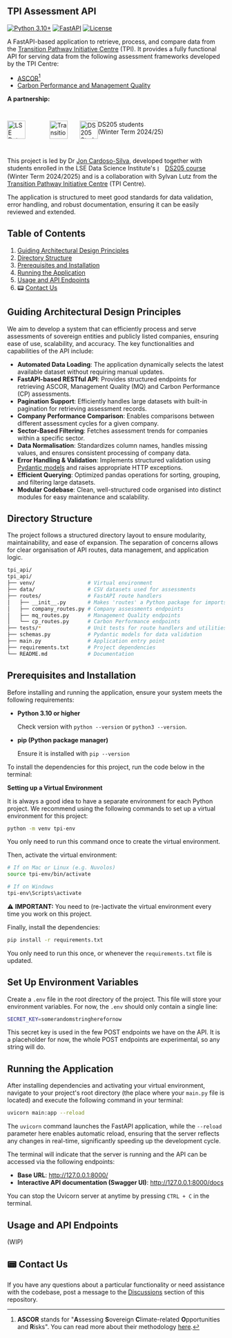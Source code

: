 ## TPI Assessment API 

[![Python 3.10+](https://img.shields.io/badge/python-3.10+-blue.svg)](https://www.python.org/downloads/)
[![FastAPI](https://img.shields.io/badge/FastAPI-0.115.7-green.svg)](https://fastapi.tiangolo.com/)
[![License](https://img.shields.io/badge/license-MIT-blue.svg)](LICENSE)

A FastAPI-based application to retrieve, process, and compare data from the [Transition Pathway Initiative Centre](https://www.transitionpathwayinitiative.org/) (TPI). It provides a fully functional API for serving data from the following assessment frameworks developed by the TPI Centre: 

* [ASCOR](https://www.transitionpathwayinitiative.org/ascor)[^1]
* [Carbon Performance and Management Quality](https://www.transitionpathwayinitiative.org/corporates)

**A partnership:**

<div style="display: flex; justify-content: top; vertical-align: middle; align-items: center; gap: 2em; margin: 2em 0;">
<a href="https://lse.ac.uk/dsi"><img src="./icons/LSE_DSI.png" alt="LSE Data Science Institute" role="presentation" style="object-fit: contain;height:3em;margin-right:2em"/></a>

<a href="https://www.transitionpathwayinitiative.org/"><img src="./icons/TPI.png" alt="Transition Pathway Initiative" role="presentation" style="object-fit: contain;height:3em;"/></a>

<a href="https://lse-dsi.github.io/DS205" style="align-items:middle"><img src="./icons/DS205_2024_25_icon_200px.png" alt="DS205 Students" role="presentation" style="object-fit: contain;height:3em;"><span style="display:block;float:right">DS205 students <br>(Winter Term 2024/25)</span></a>
</div>

[^1]: **ASCOR** stands for "**A**ssessing **S**overeign **C**limate-related **O**pportunities and **R**isks". You can read more about their methodology [here](https://www.transitionpathwayinitiative.org/publications/2024-ascor-framework-methodology-note-version-1-1).

This project is led by Dr [Jon Cardoso-Silva](https://jonjoncardoso.github.io), developed together with students enrolled in the LSE Data Science Institute's <img src="./icons/DS205_2024_25_icon_200px.png" alt="Image Created with AI Designer" role="presentation" style="object-fit: cover;width:1em;height:1em;vertical-align: middle;padding-bottom: 0.2em;"/> [DS205 course](https://lse-dsi.github.io/DS205) (Winter Term 2024/2025) and is a collaboration with Sylvan Lutz from the [Transition Pathway Initiative Centre](https://www.transitionpathwayinitiative.org/) (TPI Centre). 

The application is structured to meet good standards for data validation, error handling, and robust documentation, ensuring it can be easily reviewed and extended.

## Table of Contents
1. [Guiding Architectural Design Principles](#features)
2. [Directory Structure](#directory-structure)
3. [Prerequisites and Installation](#prerequisites-and-installation)
4. [Running the Application](#running-the-application)
5. [Usage and API Endpoints](#usage-and-api-endpoints)
6. 📟 [Contact Us](#-contact-us)

## Guiding Architectural Design Principles

We aim to develop a system that can efficiently process and serve assessments of sovereign entities and publicly listed companies, ensuring ease of use, scalability, and accuracy. The key functionalities and capabilities of the API include:

- **Automated Data Loading**: The application dynamically selects the latest available dataset without requiring manual updates.
- **FastAPI-based RESTful API**: Provides structured endpoints for retrieving ASCOR, Management Quality (MQ) and Carbon Performance (CP) assessments.
- **Pagination Support**: Efficiently handles large datasets with built-in pagination for retrieving assessment records.
- **Company Performance Comparison**: Enables comparisons between different assessment cycles for a given company.
- **Sector-Based Filtering**: Fetches assessment trends for companies within a specific sector.
- **Data Normalisation**: Standardizes column names, handles missing values, and ensures consistent processing of company data.
- **Error Handling & Validation**: Implements structured validation using [Pydantic models](https://docs.pydantic.dev/latest/) and raises appropriate HTTP exceptions.
- **Efficient Querying**: Optimized pandas operations for sorting, grouping, and filtering large datasets.
- **Modular Codebase**: Clean, well-structured code organised into distinct modules for easy maintenance and scalability.

## Directory Structure

The project follows a structured directory layout to ensure modularity, maintainability, and ease of expansion. The separation of concerns allows for clear organisation of API routes, data management, and application logic.

```bash
tpi_api/
tpi_api/
├── venv/                 # Virtual environment
├── data/                 # CSV datasets used for assessments
├── routes/               # FastAPI route handlers
│   ├── __init__.py       # Makes 'routes' a Python package for imports
│   ├── company_routes.py # Company assessments endpoints
│   ├── mq_routes.py      # Management Quality endpoints
│   └── cp_routes.py      # Carbon Performance endpoints
├── tests/*               # Unit tests for route handlers and utilities
├── schemas.py            # Pydantic models for data validation
├── main.py               # Application entry point
├── requirements.txt      # Project dependencies
└── README.md             # Documentation
```

## Prerequisites and Installation

Before installing and running the application, ensure your system meets the following requirements:

- **Python 3.10 or higher**

  Check version with `python --version` or `python3 --version`.

- **pip (Python package manager)**

  Ensure it is installed with `pip --version`

To install the dependencies for this project, run the code below in the terminal:

**Setting up a Virtual Environment**

It is always a good idea to have a separate environment for each Python project. We recommend using the following commands to set up a virtual environment for this project:

  ```bash
  python -m venv tpi-env
  ```

  You only need to run this command once to create the virtual environment.

Then, activate the virtual environment:

  ```bash
  # If on Mac or Linux (e.g. Nuvolos)
  source tpi-env/bin/activate

  # If on Windows
  tpi-env\Scripts\activate
  ```

  ⚠️ **IMPORTANT:** You need to (re-)activate the virtual environment every time you work on this project.

Finally, install the dependencies:

  ```bash
  pip install -r requirements.txt
  ```

  You only need to run this once, or whenever the `requirements.txt` file is updated.

## Set Up Environment Variables

Create a `.env` file in the root directory of the project. This file will store your environment variables. For now, the `.env` should only contain a single line:

```bash
SECRET_KEY=somerandomstringherefornow
```

This secret key is used in the few POST endpoints we have on the API. It is a placeholder for now, the whole POST endpoints are experimental, so any string will do.

## Running the Application

After installing dependencies and activating your virtual environment, navigate to your project's root directory (the place where your `main.py` file is located) and execute the following command in your terminal:

  ```bash
  uvicorn main:app --reload
  ```

  The `uvicorn` command launches the FastAPI application, while the `--reload` parameter here enables automatic reload, ensuring that the server reflects any changes in real-time, significantly speeding up the development cycle. 

The terminal will indicate that the server is running and the API can be accessed via the following endpoints: 

- **Base URL**: http://127.0.0.1:8000/
- **Interactive API documentation (Swagger UI)**: http://127.0.0.1:8000/docs

You can stop the Uvicorn server at anytime by pressing `CTRL + C` in the terminal.

## Usage and API Endpoints

(WIP)

## 📟 Contact Us

If you have any questions about a particular functionality or need assistance with the codebase, post a message to the [Discussions](https://github.com/lse-ds205/tpi-apis/discussions) section of this repository.